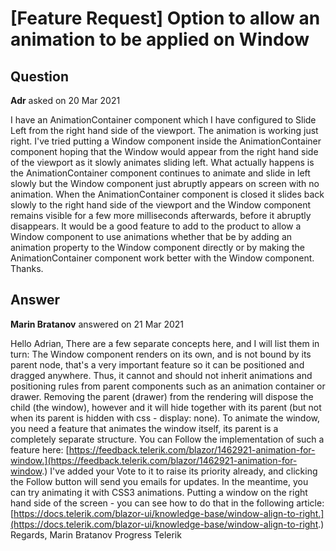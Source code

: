 # [Feature Request] Option to allow an animation to be applied on Window

## Question

**Adr** asked on 20 Mar 2021

I have an AnimationContainer component which I have configured to Slide Left from the right hand side of the viewport. The animation is working just right. I've tried putting a Window component inside the AnimationContainer component hoping that the Window would appear from the right hand side of the viewport as it slowly animates sliding left. What actually happens is the AnimationContainer component continues to animate and slide in left slowly but the Window component just abruptly appears on screen with no animation. When the AnimationContainer component is closed it slides back slowly to the right hand side of the viewport and the Window component remains visible for a few more milliseconds afterwards, before it abruptly disappears. It would be a good feature to add to the product to allow a Window component to use animations whether that be by adding an animation property to the Window component directly or by making the AnimationContainer component work better with the Window component. Thanks.

## Answer

**Marin Bratanov** answered on 21 Mar 2021

Hello Adrian, There are a few separate concepts here, and I will list them in turn: The Window component renders on its own, and is not bound by its parent node, that's a very important feature so it can be positioned and dragged anywhere. Thus, it cannot and should not inherit animations and positioning rules from parent components such as an animation container or drawer. Removing the parent (drawer) from the rendering will dispose the child (the window), however and it will hide together with its parent (but not when its parent is hidden with css - display: none). To animate the window, you need a feature that animates the window itself, its parent is a completely separate structure. You can Follow the implementation of such a feature here: [https://feedback.telerik.com/blazor/1462921-animation-for-window.](https://feedback.telerik.com/blazor/1462921-animation-for-window.) I've added your Vote to it to raise its priority already, and clicking the Follow button will send you emails for updates. In the meantime, you can try animating it with CSS3 animations. Putting a window on the right hand side of the screen - you can see how to do that in the following article: [https://docs.telerik.com/blazor-ui/knowledge-base/window-align-to-right.](https://docs.telerik.com/blazor-ui/knowledge-base/window-align-to-right.) Regards, Marin Bratanov Progress Telerik
